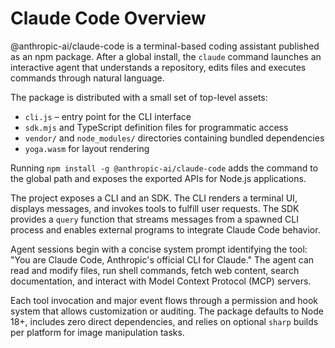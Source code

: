 # Claude Code Overview

@anthropic-ai/claude-code is a terminal-based coding assistant published as an npm package. After a global install, the `claude` command launches an interactive agent that understands a repository, edits files and executes commands through natural language.

The package is distributed with a small set of top-level assets:

- `cli.js` – entry point for the CLI interface
- `sdk.mjs` and TypeScript definition files for programmatic access
- `vendor/` and `node_modules/` directories containing bundled dependencies
- `yoga.wasm` for layout rendering

Running `npm install -g @anthropic-ai/claude-code` adds the command to the global path and exposes the exported APIs for Node.js applications.

The project exposes a CLI and an SDK. The CLI renders a terminal UI, displays messages, and invokes tools to fulfill user requests. The SDK provides a `query` function that streams messages from a spawned CLI process and enables external programs to integrate Claude Code behavior.

Agent sessions begin with a concise system prompt identifying the tool: "You are Claude Code, Anthropic's official CLI for Claude." The agent can read and modify files, run shell commands, fetch web content, search documentation, and interact with Model Context Protocol (MCP) servers.

Each tool invocation and major event flows through a permission and hook system that allows customization or auditing. The package defaults to Node 18+, includes zero direct dependencies, and relies on optional `sharp` builds per platform for image manipulation tasks.

